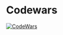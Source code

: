 # Codewars
 
[![CodeWars](https://www.codewars.com/users/adrian.eyre/badges/large)](https://www.codewars.com/users/Jikjii "My Honor Badge")
